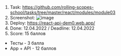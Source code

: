 1. Task: https://github.com/rolling-scopes-school/tasks/tree/master/react/modules/module03
2. Screenshot: 
![image](https://user-images.githubusercontent.com/85354736/162985837-66c608a4-a072-49de-9cd2-42338ae79254.png)
3. Deploy: https://react-api-dem0.web.app/
4. Done: 12.04.2022 / Deadline: 12.04.2022
5. Score: 15 баллов
- Тесты - 3 балла
- App + API - 12 баллов
